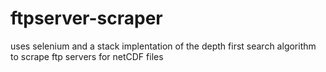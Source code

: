 # ftpserver-scraper
uses selenium and a stack implentation of the depth first search algorithm to scrape ftp servers for netCDF files
